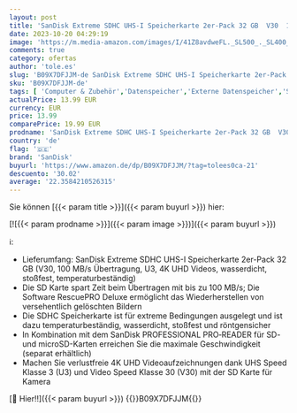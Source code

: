 ```yaml
---
layout: post
title: 'SanDisk Extreme SDHC UHS-I Speicherkarte 2er-Pack 32 GB  V30  100 MB/s Übertragung  U3  4K UHD Videos  wasserdicht  stoßfest  temperaturbeständig '
date: 2023-10-20 04:29:19
image: 'https://m.media-amazon.com/images/I/41Z8avdweFL._SL500_._SL400_.jpg'
comments: true
category: ofertas
author: 'tole.es'
slug: 'B09X7DFJJM-de SanDisk Extreme SDHC UHS-I Speicherkarte 2er-Pack 32 GB...'
sku: 'B09X7DFJJM-de'
tags: [ 'Computer & Zubehör','Datenspeicher','Externe Datenspeicher','SecureDigital-Cards','Speicherkarten','sandisk','🇩🇪', ]
actualPrice: 13.99 EUR
currency: EUR
price: 13.99
comparePrice: 19.99 EUR
prodname: 'SanDisk Extreme SDHC UHS-I Speicherkarte 2er-Pack 32 GB  V30  100 MB/s Übertragung  U3  4K UHD Videos  wasserdicht  stoßfest  temperaturbeständig '
country: 'de'
flag: '🇩🇪'
brand: 'SanDisk'
buyurl: 'https://www.amazon.de/dp/B09X7DFJJM/?tag=tolees0ca-21'
descuento: '30.02'
average: '22.3584210526315'
---
```


Sie können [{{< param title >}}]({{< param buyurl >}}) hier:

[![{{< param prodname >}}]({{< param image >}})]({{< param buyurl >}})

ℹ️:

- Lieferumfang: SanDisk Extreme SDHC UHS-I Speicherkarte 2er-Pack 32 GB (V30, 100 MB/s Übertragung, U3, 4K UHD Videos, wasserdicht, stoßfest, temperaturbeständig)
- Die SD Karte spart Zeit beim Übertragen mit bis zu 100 MB/s; Die Software RescuePRO Deluxe ermöglicht das Wiederherstellen von versehentlich gelöschten Bildern
- Die SDHC Speicherkarte ist für extreme Bedingungen ausgelegt und ist dazu temperaturbeständig, wasserdicht, stoßfest und röntgensicher
- In Kombination mit dem SanDisk PROFESSIONAL PRO‑READER für SD- und microSD-Karten erreichen Sie die maximale Geschwindigkeit (separat erhältlich)
- Machen Sie verlustfreie 4K UHD Videoaufzeichnungen dank UHS Speed Klasse 3 (U3) und Video Speed Klasse 30 (V30) mit der SD Karte für Kamera

[🛒 Hier!!]({{< param buyurl >}})
{{<world>}}B09X7DFJJM{{</world>}}
